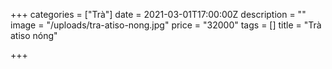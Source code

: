 +++
categories = ["Trà"]
date = 2021-03-01T17:00:00Z
description = ""
image = "/uploads/tra-atiso-nong.jpg"
price = "32000"
tags = []
title = "Trà atiso nóng"

+++
